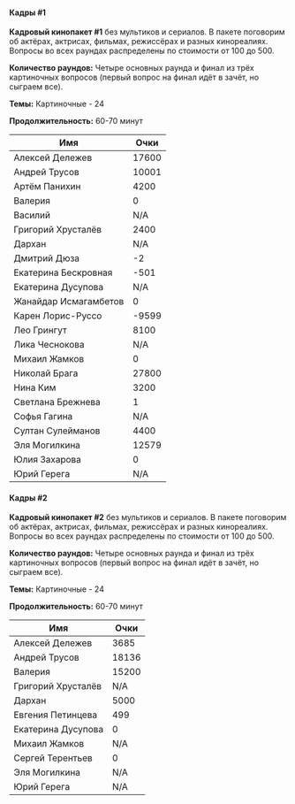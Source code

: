 <!-- tabs:start -->
#### **Кадры #1**

**Кадровый кинопакет #1** без мультиков и сериалов. В пакете поговорим об актёрах, актрисах, фильмах, режиссёрах и разных кинореалиях. Вопросы во всех раундах распределены по стоимости от 100 до 500.

**Количество раундов:** Четыре основных раунда и финал из трёх картиночных вопросов (первый вопрос на финал идёт в зачёт, но сыграем все).

**Темы:** Картиночные - 24

**Продолжительность:** 60-70 минут

Имя | Очки
-- | --
Алексей Дележев | 17600
Андрей Трусов | 10001
Артём Панихин | 4200
Валерия | 0
Василий | N/A
Григорий Хрусталёв | 2400
Дархан | N/A
Дмитрий Дюза | -2
Екатерина Бескровная | -501
Екатерина Дусупова | N/A
Жанайдар Исмагамбетов | 0
Карен Лорис-Руссо | -9599
Лео Грингут | 8100
Лика Чеснокова | N/A
Михаил Жамков | 0
Николай Брага | 27800
Нина Ким | 3200
Светлана Брежнева | 1
Софья Гагина | N/A
Султан Сулейманов | 4400
Эля Могилкина | 12579
Юлия Захарова | 0
Юрий Герега | N/A

#### **Кадры #2**

**Кадровый кинопакет #2** без мультиков и сериалов. В пакете поговорим об актёрах, актрисах, фильмах, режиссёрах и разных кинореалиях. Вопросы во всех раундах распределены по стоимости от 100 до 500.

**Количество раундов:** Четыре основных раунда и финал из трёх картиночных вопросов (первый вопрос на финал идёт в зачёт, но сыграем все).

**Темы:** Картиночные - 24

**Продолжительность:** 60-70 минут

Имя | Очки
-- | --
Алексей Дележев | 3685
Андрей Трусов | 18136
Валерия | 15200
Григорий Хрусталёв | N/A
Дархан | 5000
Евгения Петинцева | 499
Екатерина Дусупова | 0
Михаил Жамков | N/A
Сергей Терентьев | 0
Эля Могилкина | N/A
Юрий Герега | N/A

<!-- tabs:end -->